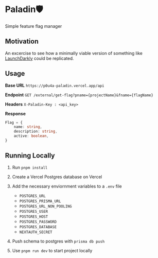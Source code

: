 # Paladin🛡️

Simple feature flag manager

## Motivation

An excercise to see how a minimally viable version of something like [LaunchDarkly](https://launchdarkly.com/) could be replicated.

## Usage

**Base URL**
`https://p0u4a-paladin.vercel.app/api`

**Endpoint**
`GET /external/get-flag?pname={projectName}&fname={flagName}`

**Headers** 
`X-Paladin-Key : <api_key>`

**Response**

```ts
Flag = {
    name: string,
    description: string,
    active: boolean,
}
```

## Running Locally

1. Run `pnpm install`
2. Create a Vercel Postgres database on Vercel
3. Add the necessary enviornment variables to a `.env` file
   - `POSTGRES_URL`
   - `POSTGRES_PRISMA_URL`
   - `POSTGRES_URL_NON_POOLING`
   - `POSTGRES_USER`
   - `POSTGRES_HOST`
   - `POSTGRES_PASSWORD`
   - `POSTGRES_DATABASE`
   - `NEXTAUTH_SECRET`

4. Push schema to postgres with `prisma db push`
5. Use `pnpm run dev` to start project locally
